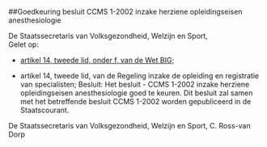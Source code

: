 <meta http-equiv='Content-Type' content='text/html; charset=utf-8' />

##Goedkeuring besluit CCMS 1-2002 inzake herziene opleidingseisen anesthesiologie 

De Staatssecretaris van Volksgezondheid, Welzijn en Sport,  
Gelet op:

- [artikel 14, tweede lid, onder f, van de Wet BIG](../../../../../../../../../../wet/wet/op/de/beroepen/in/de/individuele/gezondheidszorg/BWBR0006251/README.md);

- artikel 14, tweede lid, van de Regeling inzake de opleiding en registratie van specialisten;  Besluit:    Het besluit - CCMS 1-2002 inzake herziene opleidingseisen anesthesiologie goed te keuren.    Dit besluit zal samen met het betreffende besluit CCMS 1-2002 worden gepubliceerd in de Staatscourant. 

De 
Staatssecretaris van Volksgezondheid, Welzijn en Sport,
C.  Ross-van Dorp      
